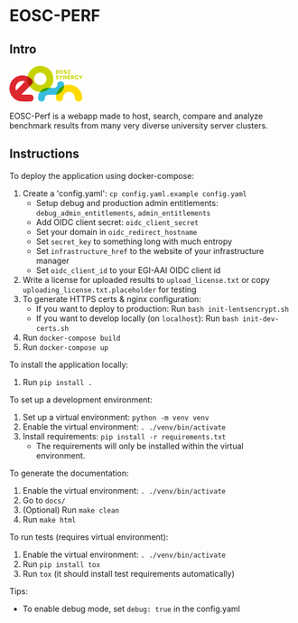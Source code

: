 # EOSC-PERF

## Intro
![](docs/source/eosc%20synergy%20logo.png)

EOSC-Perf is a webapp made to host, search, compare and analyze benchmark results from many very diverse university server clusters.

## Instructions

To deploy the application using docker-compose:
1. Create a 'config.yaml': `cp config.yaml.example config.yaml`
    * Setup debug and production admin entitlements: `debug_admin_entitlements`, `admin_entitlements`
    * Add OIDC client secret: `oidc_client_secret`
    * Set your domain in `oidc_redirect_hostname`
    * Set `secret_key` to something long with much entropy
    * Set `infrastructure_href` to the website of your infrastructure manager
    * Set `oidc_client_id` to your EGI-AAI OIDC client id
1. Write a license for uploaded results to `upload_license.txt` or copy `uploading_license.txt.placeholder` for testing
1. To generate HTTPS certs & nginx configuration:
    * If you want to deploy to production: Run `bash init-lentsencrypt.sh`
    * If you want to develop locally (on `localhost`): Run `bash init-dev-certs.sh`
1. Run `docker-compose build`
1. Run `docker-compose up`

To install the application locally:
1. Run `pip install .`

To set up a development environment:
1. Set up a virtual environment: `python -m venv venv`
1. Enable the virtual environment: `. ./venv/bin/activate`
1. Install requirements: `pip install -r requirements.txt`
    * The requirements will only be installed within the virtual environment.

To generate the documentation:
1. Enable the virtual environment: `. ./venv/bin/activate`
1. Go to `docs/`
1. (Optional) Run `make clean`
1. Run `make html`

To run tests (requires virtual environment):
1. Enable the virtual environment: `. ./venv/bin/activate`
1. Run `pip install tox`
1. Run `tox` (it should install test requirements automatically)

Tips:
- To enable debug mode, set `debug: true` in the config.yaml

